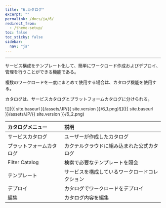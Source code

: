 ```yaml
---
title: "6.カタログ"
excerpt: ""
permalink: /docs/ja/6/
redirect_from:
  - /theme-setup/
toc: false
toc_sticky: false
sidebar:
  nav: "ja"
---
```



---

サービス構成をテンプレート化して、簡単にワークロード作成およびデプロイ、管理を行うことができる機能である。

複数のワークロードを一度にまとめて使用する場合は、カタログ機能を使用する。

カタログは、サービスカタログとプラットフォームカタログに分けられる。

![]({{ site.baseurl }}/assets/JP/{{ site.version }}/6_1.png)![]({{ site.baseurl }}/assets/JP/{{ site.version }}/6_2.png)

| **カタログメニュー** | **説明** |
| :--- | :--- |
| サービスカタログ | ユーザーが作成したカタログ |
| プラットフォームカタログ | カクテルクラウドに組み込まれた公式カタログ |
| Filter Catalog | 検索で必要なテンプレートを照会 |
| テンプレート | サービスを構成しているワークロードコレクション |
| デプロイ | カタログでワークロードをデプロイ |
| 編集 | カタログ内容を編集 |
